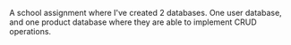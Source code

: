 A school assignment where I've created 2 databases. One user database, and one product database where they are able to implement CRUD operations.

